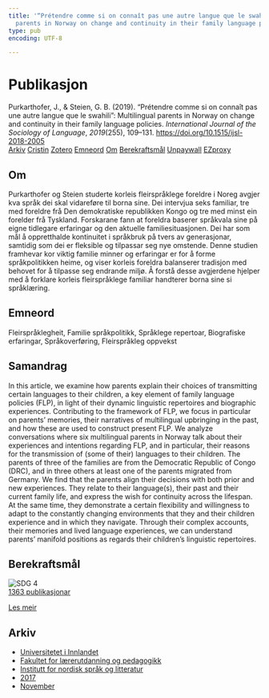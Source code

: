 ```yaml
---
title: '“Prétendre comme si on connaît pas une autre langue que le swahili”: Multilingual
  parents in Norway on change and continuity in their family language policies'
type: pub
encoding: UTF-8

---
```

<h1>Publikasjon</h1>
<article id="csl-bib-container-4PXD6GBK" class="csl-bib-container">
  <div class="csl-bib-body"> <div class="csl-entry">Purkarthofer, J., &#38; Steien, G. B. (2019). “Prétendre comme si on connaît pas une autre langue que le swahili”: Multilingual parents in Norway on change and continuity in their family language policies. <i>International Journal of the Sociology of Language</i>, <i>2019</i>(255), 109–131. <a href="https://doi.org/10.1515/ijsl-2018-2005">https://doi.org/10.1515/ijsl-2018-2005</a></div> </div>
  <div class="csl-bib-buttons">
    <a href="#taxonomy-article-4PXD6GBK" alt="archive" class="csl-bib-button">Arkiv</a>
    <a href="https://app.cristin.no/results/show.jsf?id=1517446" alt="Cristin" class="csl-bib-button">Cristin</a>
    <a href="http://zotero.org/groups/5881554/items/4PXD6GBK" alt="Zotero" class="csl-bib-button">Zotero</a>
    <a href="#keywords-article-4PXD6GBK" alt="keywords" class="csl-bib-button">Emneord</a>
    <a href="#about-article-4PXD6GBK" alt="about_pub" class="csl-bib-button">Om</a>
    <a href="#sdg-article-4PXD6GBK" alt="sdg" class="csl-bib-button">Berekraftsmål</a>
    <a href="https://www.duo.uio.no/bitstream/10852/73873/2/Purkarthofer%2bSteien.pdf" alt="Unpaywall" class="csl-bib-button">Unpaywall</a>
    <a href="https://www.duo.uio.no/bitstream/10852/73873/2/Purkarthofer%2bSteien.pdf" alt="EZproxy" class="csl-bib-button">EZproxy</a>
  </div>
  <div id="csl-bib-meta-container-4PXD6GBK"></div>
</article>
<div id="csl-bib-meta-4PXD6GBK" class="csl-bib-meta">
  <article id="about-article-4PXD6GBK" class="about_pub-article">
    <h1>Om</h1>
    Purkarthofer og Steien studerte korleis fleirspråklege foreldre i Noreg avgjer kva språk dei skal vidareføre til borna sine. Dei intervjua seks familiar, tre med foreldre frå Den demokratiske republikken Kongo og tre med minst ein forelder frå Tyskland. Forskarane fann at foreldra baserer språkvala sine på eigne tidlegare erfaringar og den aktuelle familiesituasjonen. Dei har som mål å oppretthalde kontinuitet i språkbruk på tvers av generasjonar, samtidig som dei er fleksible og tilpassar seg nye omstende. Denne studien framhevar kor viktig familie minner og erfaringar er for å forme språkpolitikken heime, og viser korleis foreldra balanserer tradisjon med behovet for å tilpasse seg endrande miljø. Å forstå desse avgjerdene hjelper med å forklare korleis fleirspråklege familiar handterer borna sine si språklæring.
  </article>
  <article id="keywords-article-4PXD6GBK" class="keywords-article">
    <h1>Emneord</h1>
    Fleirspråklegheit, Familie språkpolitikk, Språklege repertoar, Biografiske erfaringar, Språkoverføring, Fleirspråkleg oppvekst
  </article>
  <article id="abstract-article-4PXD6GBK" class="abstract-article">
    <h1>Samandrag</h1>
    In this article, we examine how parents explain their choices of transmitting certain languages to their children, a key element of family language policies (FLP), in light of their dynamic linguistic repertoires and biographic experiences. Contributing to the framework of FLP, we focus in particular on parents’ memories, their narratives of multilingual upbringing in the past, and how these are used to construct present FLP. We analyze conversations where six multilingual parents in Norway talk about their experiences and intentions regarding FLP, and in particular, their reasons for the transmission of (some of their) languages to their children. The parents of three of the families are from the Democratic Republic of Congo (DRC), and in three others at least one of the parents migrated from Germany. We find that the parents align their decisions with both prior and new experiences. They relate to their language(s), their past and their current family life, and express the wish for continuity across the lifespan. At the same time, they demonstrate a certain flexibility and willingness to adapt to the constantly changing environments that they and their children experience and in which they navigate. Through their complex accounts, their memories and lived language experiences, we can understand parents’ manifold positions as regards their children’s linguistic repertoires.
  </article>
  <article id="sdg-article-4PXD6GBK" class="sdg-article">
    <h1>Berekraftsmål</h1>
    <div class="sdg-container"><div id="sdg4" class="sdg">
        <img src="{{< params subfolder >}}images/sdg/sdg04_nn.png" class="image" alt="SDG 4">
        <div class="sdg-overlay">
          <a href="{{< params subfolder >}}nn/archive/?sdg=4#archive" class="sdg-publication-count"><span>1363</span> publikasjonar</a>
          <p><a href="https://fn.no/om-fn/fns-baerekraftsmaal/god-utdanning?lang=nno-NO" class="sdg-read-more">Les meir</a></p>
        </div>
      </div></div>
  </article>
  <article id="taxonomy-article-4PXD6GBK" class="taxonomy-article">
    <h1>Arkiv</h1>
    <ul>
      <li><a href="{{< params subfolder >}}nn/archive/?key=3DCRN523">Universitetet i Innlandet</a></li>
      <li><a href="{{< params subfolder >}}nn/archive/?key=WYNZA47F">Fakultet for lærerutdanning og pedagogikk</a></li>
      <li><a href="{{< params subfolder >}}nn/archive/?key=T9U6ILTU">Institutt for nordisk språk og litteratur</a></li>
      <li><a href="{{< params subfolder >}}nn/archive/?key=ZXPJXTL9">2017</a></li>
      <li><a href="{{< params subfolder >}}nn/archive/?key=8FQS2EZ6">November</a></li>
    </ul>
  </article>
</div>
